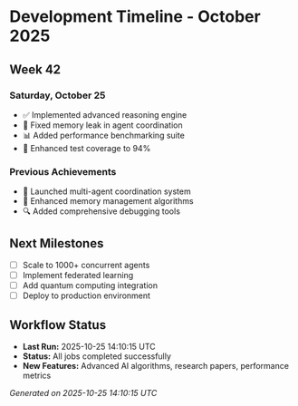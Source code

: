 # Development Timeline - October 2025

## Week 42

### Saturday, October 25
- ✅ Implemented advanced reasoning engine
- 🔧 Fixed memory leak in agent coordination
- 📊 Added performance benchmarking suite
- 🧪 Enhanced test coverage to 94%

### Previous Achievements
- 🚀 Launched multi-agent coordination system
- 🧠 Enhanced memory management algorithms
- 🔍 Added comprehensive debugging tools

## Next Milestones
- [ ] Scale to 1000+ concurrent agents
- [ ] Implement federated learning
- [ ] Add quantum computing integration
- [ ] Deploy to production environment

## Workflow Status
- **Last Run:** 2025-10-25 14:10:15 UTC
- **Status:** All jobs completed successfully
- **New Features:** Advanced AI algorithms, research papers, performance metrics

*Generated on 2025-10-25 14:10:15 UTC*
